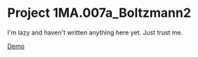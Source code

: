 # Project 1MA.007a_Boltzmann2

I'm lazy and haven't written anything here yet. Just trust me.

[Demo](./Boltzmann.gif)